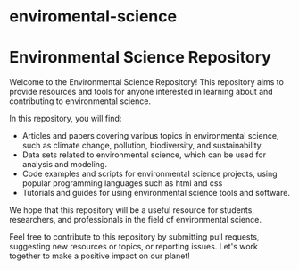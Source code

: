 # enviromental-science
# Environmental Science Repository

Welcome to the Environmental Science Repository! This repository aims to provide resources and tools for anyone interested in learning about and contributing to environmental science. 

In this repository, you will find:

- Articles and papers covering various topics in environmental science, such as climate change, pollution, biodiversity, and sustainability.
- Data sets related to environmental science, which can be used for analysis and modeling.
- Code examples and scripts for environmental science projects, using popular programming languages such as html and css
- Tutorials and guides for using environmental science tools and software.

We hope that this repository will be a useful resource for students, researchers, and professionals in the field of environmental science. 

Feel free to contribute to this repository by submitting pull requests, suggesting new resources or topics, or reporting issues. Let's work together to make a positive impact on our planet!

